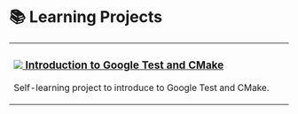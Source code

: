 # 📚 Learning Projects

<table>
<tr>
<td width="50%">
<div align="left">
  <h3>
    <a href="https://skillicons.dev">
      <img src="https://skillicons.dev/icons?i=cmake,cpp,vscode" />
    </a>
    <a href="https://github.com/oscardelgado02/Introduction-to-Google-Test-and-CMake" target="_blank">
      Introduction to Google Test and CMake
    </a>
  </h3>
  <p>Self-learning project to introduce to Google Test and CMake.</p>
</div>
</td>
</tr>
</table>
